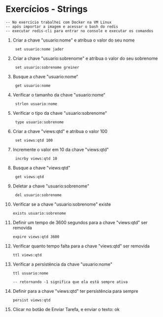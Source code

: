 # Exercícios - Strings


    -- No exercício trabalhei com Docker na VM Linux
    -- após importar a imagem e acessar o bash do redis
    -- executar redis-cli para entrar no console e executar os comandos
    
1. Criar a chave "usuario:nome" e atribua o valor do seu nome

        set usuario:nome jader

2. Criar a chave "usuario:sobrenome" e atribua o valor do seu sobrenome

        set usuario:sobrenome greiner

3. Busque a chave "usuario:nome“

        get usuario:nome

4. Verificar o tamanho da chave "usuario:nome“

        strlen usuario:nome

5. Verificar o tipo da chave "usuario:sobrenome"

        type usuario:sobrenome

6. Criar a chave "views:qtd" e atribua o valor 100

        set views:qtd 100

7. Incremente o valor em 10 da chave "views:qtd"

        incrby views:qtd 10

8. Busque a chave "views:qtd"

        get views:qtd

9. Deletar a chave "usuario:sobrenome"

        del usuario:sobrenome

10. Verificar se a chave "usuario:sobrenome" existe

        exists usuario:sobrenome

11. Definir um tempo de 3600 segundos para a chave "views:qtd" ser removida

        expire views:qtd 3600

12. Verificar quanto tempo falta para a chave "views:qtd" ser removida

        ttl views:qtd

13. Verificar a persistência da chave "usuario:nome"

        ttl usuario:nome
        
        -- retornando -1 significa que ela está sempre ativa

14. Definir para a chave "views:qtd" ter persistência para sempre

        persist views:qtd

15. Clicar no botão de Enviar Tarefa, e enviar o texto: ok
